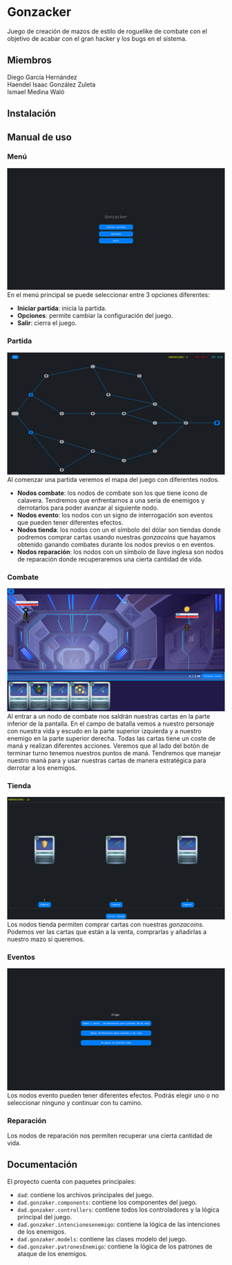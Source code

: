 # Gonzacker
Juego de creación de mazos de estilo de roguelike de combate con el objetivo de acabar con el gran hacker y los bugs en el sistema.

## Miembros
Diego García Hernández <br>
Haendel Isaac González Zuleta <br>
Ismael Medina Waló

## Instalación

## Manual de uso
### Menú
![MenuPrincipal](src/main/resources/images/readme/menuprincipal.png)
En el menú principal se puede seleccionar entre 3 opciones diferentes:
- **Iniciar partida**: inicia la partida.
- **Opciones**: permite cambiar la configuración del juego.
- **Salir**: cierra el juego.

### Partida
![Partida](src/main/resources/images/readme/partida1.png)
Al comenzar una partida veremos el mapa del juego con diferentes nodos.
- **Nodos combate**: los nodos de combate son los que tiene icono de calavera. Tendremos que enfrentarnos a una seria de enemigos y derrotarlos para poder avanzar al siguiente nodo.
- **Nodos evento**: los nodos con un signo de interrogación son eventos que pueden tener diferentes efectos.
- **Nodos tienda**: los nodos con un el símbolo del dólar son tiendas donde podremos comprar cartas usando nuestras *gonzacoins* que hayamos obtenido ganando combates durante los nodos previos o en eventos.  
- **Nodos reparación**: los nodos con un símbolo de llave inglesa son nodos de reparación donde recuperaremos una cierta cantidad de vida.

### Combate
![Combate](src/main/resources/images/readme/Combate.png)
Al entrar a un nodo de combate nos saldrán nuestras cartas en la parte inferior de la pantalla. En el campo de batalla vemos a nuestro personaje con nuestra vida y escudo en la parte superior izquierda y a nuestro enemigo en la parte superior derecha. Todas las cartas tiene un coste de maná y realizan diferentes acciones. Veremos que al lado del botón de terminar turno tenemos nuestros puntos de maná. Tendremos que manejar nuestro maná para y usar nuestras cartas de manera estratégica para derrotar a los enemigos.

### Tienda
![Tienda](src/main/resources/images/readme/Tienda.png)
Los nodos tienda permiten comprar cartas con nuestras *gonzacoins*. Podemos ver las cartas que están a la venta, comprarlas y añadirlas a nuestro mazo si queremos.

### Eventos
![Evento](src/main/resources/images/readme/Evento.png)
Los nodos evento pueden tener diferentes efectos. Podrás elegir uno o no seleccionar ninguno y continuar con tu camino.

### Reparación
Los nodos de reparación nos permiten recuperar una cierta cantidad de vida.

## Documentación
El proyecto cuenta con paquetes principales:
* `dad`: contiene los archivos principales del juego.
* `dad.gonzaker.components`: contiene los componentes del juego.
* `dad.gonzaker.controllers`: contiene todos los controladores y la lógica principal del juego.
* `dad.gonzaker.intencionesenemigo`: contiene la lógica de las intenciones de los enemigos.
* `dad.gonzaker.models`: contiene las clases modelo del juego.
* `dad.gonzaker.patronesEnemigo`: contiene la lógica de los patrones de ataque de los enemigos.